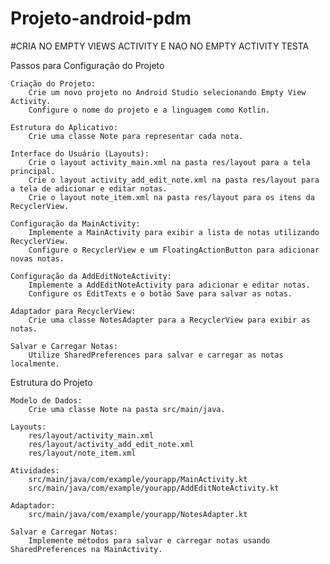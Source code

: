 # Projeto-android-pdm

#CRIA NO EMPTY VIEWS ACTIVITY E NAO NO EMPTY ACTIVITY TESTA

Passos para Configuração do Projeto

    Criação do Projeto:
        Crie um novo projeto no Android Studio selecionando Empty View Activity.
        Configure o nome do projeto e a linguagem como Kotlin.

    Estrutura do Aplicativo:
        Crie uma classe Note para representar cada nota.

    Interface do Usuário (Layouts):
        Crie o layout activity_main.xml na pasta res/layout para a tela principal.
        Crie o layout activity_add_edit_note.xml na pasta res/layout para a tela de adicionar e editar notas.
        Crie o layout note_item.xml na pasta res/layout para os itens da RecyclerView.

    Configuração da MainActivity:
        Implemente a MainActivity para exibir a lista de notas utilizando RecyclerView.
        Configure o RecyclerView e um FloatingActionButton para adicionar novas notas.

    Configuração da AddEditNoteActivity:
        Implemente a AddEditNoteActivity para adicionar e editar notas.
        Configure os EditTexts e o botão Save para salvar as notas.

    Adaptador para RecyclerView:
        Crie uma classe NotesAdapter para a RecyclerView para exibir as notas.

    Salvar e Carregar Notas:
        Utilize SharedPreferences para salvar e carregar as notas localmente.

Estrutura do Projeto

    Modelo de Dados:
        Crie uma classe Note na pasta src/main/java.

    Layouts:
        res/layout/activity_main.xml
        res/layout/activity_add_edit_note.xml
        res/layout/note_item.xml

    Atividades:
        src/main/java/com/example/yourapp/MainActivity.kt
        src/main/java/com/example/yourapp/AddEditNoteActivity.kt

    Adaptador:
        src/main/java/com/example/yourapp/NotesAdapter.kt

    Salvar e Carregar Notas:
        Implemente métodos para salvar e carregar notas usando SharedPreferences na MainActivity.
